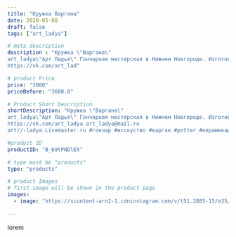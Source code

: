 ```yaml
---
title: "Кружка Варгана"
date: 2020-05-08
draft: false
tags: ["art_ladya"]

# meta description
description : "Кружка \"Варгана\" 
art_ladya\"Арт Ладья\" Гончарная мастерская в Нижнем Новгороде. Изготовление керамики и мастер//-классы по обучению. 
https://vk.com/art_lad"

# product Price
price: "3000"
priceBefore: "3600.0"

# Product Short Description
shortDescription: "Кружка \"Варгана\" 
art_ladya\"Арт Ладья\" Гончарная мастерская в Нижнем Новгороде. Изготовление керамики и мастер//-классы по обучению. 
https://vk.com/art_ladya art_ladya@mail.ru 
art//-ladya.Livemaster.ru #гончар #исскуство #варган #potter #керамикадляинтерьера #керамикаручнаяработа #гончарнаямастерская #керамиканазаказ #handmade #посудаизглины #керамика #гончарнаяпосуда #эксклюзивнаякерамика #dishes #decor #ceramicar #mug #claygoods #tankard #earthenware #ceramic #design #кружка #magic #restaurant #ceramicart #pint #clay #авторскаякерамика #vargan"

#product ID
productID: "B_69tPNDlEX"

# type must be "products"
type: "products"

# product Images
# first image will be shown in the product page
images:
  - image: "https://scontent-arn2-1.cdninstagram.com/v/t51.2885-15/e35/96288176_1568843829953241_6190437138157499031_n.jpg?se=7&tp=1&_nc_ht=scontent-arn2-1.cdninstagram.com&_nc_cat=109&_nc_ohc=5Qy45x2bIEoAX_Ogb6f&ccb=7-4&oh=132d4059321e2fd56229cb464718c209&oe=60841463&_nc_sid=86f79a&ig_cache_key=MjMwNDQyNTU0ODg5MjIyOTkxMQ%3D%3D.2-ccb7-4"

---
```

lorem
